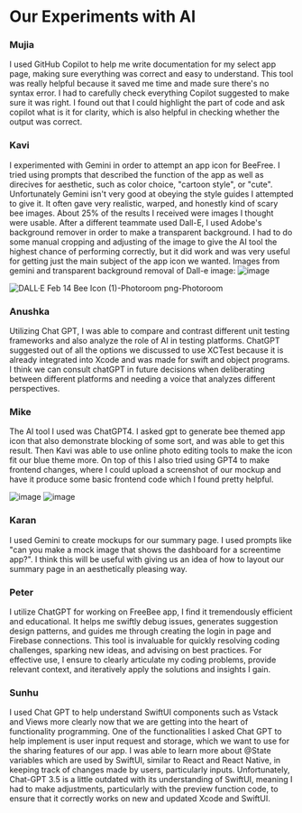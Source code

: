 # Our Experiments with AI

### Mujia
I used GitHub Copilot to help me write documentation for my select app page, making sure everything was correct and easy to understand. This tool was really helpful because it saved me time and made sure there's no syntax error. I had to carefully check everything Copilot suggested to make sure it was right. I found out that I could highlight the part of code and ask copilot what is it for clarity, which is also helpful in checking whether the output was correct.


### Kavi
I experimented with Gemini in order to attempt an app icon for BeeFree. I tried using prompts that described the function of the app as well as direcives for aesthetic, such as color choice, "cartoon style", or "cute". Unfortunately Gemini isn't very good at obeying the style guides I attempted to give it. It often gave very realistic, warped, and honestly kind of scary bee images. About 25% of the results I received were images I thought were usable. After a different teammate used Dall-E, I used Adobe's background remover in order to make a transparent background. I had to do some manual cropping and adjusting of the image to give the AI tool the highest chance of performing correctly, but it did work and was very useful for getting just the main subject of the app icon we wanted.
Images from gemini and transparent background removal of Dall-e image: ![image](https://github.com/ucsb-cs148-w24/project-pj12-appblocker/assets/52797797/a5894a7b-61e0-4518-851b-49d908864c45)

![DALL·E Feb 14 Bee Icon (1)-Photoroom png-Photoroom](https://github.com/ucsb-cs148-w24/project-pj12-appblocker/assets/52797797/05adc8cc-2061-4387-bb2d-8c72a6139356)


### Anushka
Utilizing Chat GPT, I was able to compare and contrast different unit testing frameworks and also analyze the role of AI in testing platforms. ChatGPT suggested out of all the options we discussed to use XCTest because it is already integrated into Xcode and was made for swift and object programs. I think we can consult chatGPT in future decisions when deliberating between different platforms and needing a voice that analyzes different perspectives.



### Mike
The AI tool I used was ChatGPT4. I asked gpt to generate bee themed app icon that also demonstrate blocking of some sort, and was able to get this result. Then Kavi was able to use online photo editing tools to make the icon fit our blue theme more. On top of this I also tried using GPT4 to make frontend changes, where I could upload a screenshot of our mockup and have it produce some basic frontend code which I found pretty helpful.

![image](https://github.com/ucsb-cs148-w24/project-pj12-appblocker/assets/52797797/0f73fe25-71b3-4ee8-9041-f819a76cb45e) ![image](https://github.com/ucsb-cs148-w24/project-pj12-appblocker/assets/52797797/79fa9fd8-99d4-4586-a23e-b4f00434ec6a)


### Karan
I used Gemini to create mockups for our summary page. I used prompts like "can you make a mock image that shows the dashboard for a screentime app?". I think this will be useful with giving us an idea of how to layout our summary page in an aesthetically pleasing way. 

### Peter
I utilize ChatGPT for working on FreeBee app, I find it tremendously efficient and educational. It helps me swiftly debug issues, generates suggestion design patterns, and guides me through creating the login in page and Firebase connections. This tool is invaluable for quickly resolving coding challenges, sparking new ideas, and advising on best practices. For effective use, I ensure to clearly articulate my coding problems, provide relevant context, and iteratively apply the solutions and insights I gain.

### Sunhu
I used Chat GPT to help understand SwiftUI components such as Vstack and Views more clearly now that we are getting into the heart of functionality programming. One of the functionalities I asked Chat GPT to help implement is user input request and storage, which we want to use for the sharing features of our app. I was able to learn more about @State variables which are used by SwiftUI, similar to React and React Native, in keeping track of changes made by users, particularly inputs. Unfortunately, Chat-GPT 3.5 is a little outdated with its understanding of SwiftUI, meaning I had to make adjustments, particularly with the preview function code, to ensure that it correctly works on new and updated Xcode and SwiftUI.


